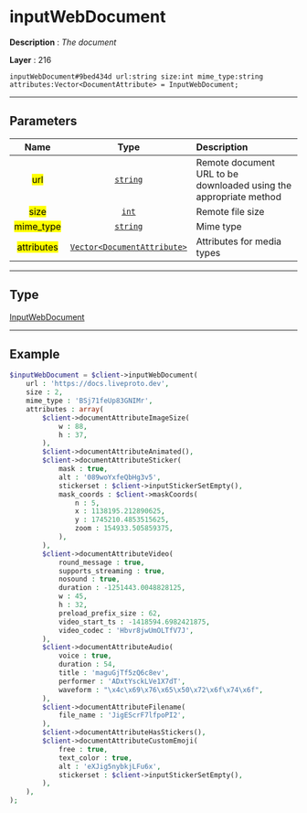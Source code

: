 # inputWebDocument

**Description** : *The document*

**Layer** : 216

```tl
inputWebDocument#9bed434d url:string size:int mime_type:string attributes:Vector<DocumentAttribute> = InputWebDocument;
```

---

## Parameters

| Name | Type | Description |
| :---: | :---: | :--- |
| <mark>url</mark> | [`string`](type/string) | Remote document URL to be downloaded using the appropriate method |
| <mark>size</mark> | [`int`](type/int) | Remote file size |
| <mark>mime_type</mark> | [`string`](type/string) | Mime type |
| <mark>attributes</mark> | [`Vector<DocumentAttribute>`](type/DocumentAttribute) | Attributes for media types |

---

## Type

[InputWebDocument](type/InputWebDocument)

---

## Example

```php
$inputWebDocument = $client->inputWebDocument(
	url : 'https://docs.liveproto.dev',
	size : 2,
	mime_type : 'BSj71feUp83GNIMr',
	attributes : array(
		$client->documentAttributeImageSize(
			w : 88,
			h : 37,
		),
		$client->documentAttributeAnimated(),
		$client->documentAttributeSticker(
			mask : true,
			alt : '089woYxfeQbHg3v5',
			stickerset : $client->inputStickerSetEmpty(),
			mask_coords : $client->maskCoords(
				n : 5,
				x : 1138195.212890625,
				y : 1745210.4853515625,
				zoom : 154933.505859375,
			),
		),
		$client->documentAttributeVideo(
			round_message : true,
			supports_streaming : true,
			nosound : true,
			duration : -1251443.0048828125,
			w : 45,
			h : 32,
			preload_prefix_size : 62,
			video_start_ts : -1418594.6982421875,
			video_codec : 'Hbvr8jwUmOLTfV7J',
		),
		$client->documentAttributeAudio(
			voice : true,
			duration : 54,
			title : 'maguGjTf5zQ6c8ev',
			performer : 'ADxtYsckLVe1X7dT',
			waveform : "\x4c\x69\x76\x65\x50\x72\x6f\x74\x6f",
		),
		$client->documentAttributeFilename(
			file_name : 'JigEScrF7lfpoPI2',
		),
		$client->documentAttributeHasStickers(),
		$client->documentAttributeCustomEmoji(
			free : true,
			text_color : true,
			alt : 'eXJig5nybkjLFu6x',
			stickerset : $client->inputStickerSetEmpty(),
		),
	),
);
```